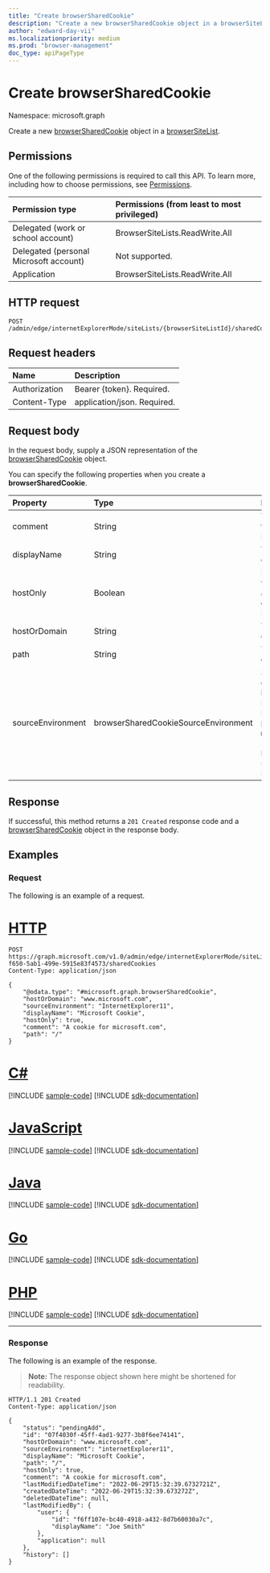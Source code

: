 ```yaml
---
title: "Create browserSharedCookie"
description: "Create a new browserSharedCookie object in a browserSiteList."
author: "edward-day-vii"
ms.localizationpriority: medium
ms.prod: "browser-management"
doc_type: apiPageType
---
```


# Create browserSharedCookie
Namespace: microsoft.graph

Create a new [browserSharedCookie](../resources/browsersharedcookie.md) object in a [browserSiteList](../resources/browsersitelist.md).

## Permissions
One of the following permissions is required to call this API. To learn more, including how to choose permissions, see [Permissions](/graph/permissions-reference).

|Permission type|Permissions (from least to most privileged)|
|:---|:---|
|Delegated (work or school account)|BrowserSiteLists.ReadWrite.All|
|Delegated (personal Microsoft account)|Not supported.|
|Application|BrowserSiteLists.ReadWrite.All|

## HTTP request

<!-- {
  "blockType": "ignored"
}
-->
``` http
POST /admin/edge/internetExplorerMode/siteLists/{browserSiteListId}/sharedCookies
```

## Request headers
|Name|Description|
|:---|:---|
|Authorization|Bearer {token}. Required.|
|Content-Type|application/json. Required.|

## Request body
In the request body, supply a JSON representation of the [browserSharedCookie](../resources/browsersharedcookie.md) object.

You can specify the following properties when you create a **browserSharedCookie**.

|Property|Type|Description|
|:---|:---|:---|
|comment|String|The comment of the cookie. Required.|
|displayName|String|The name of the cookie. Required.|
|hostOnly|Boolean|Determines whether a cookie is a host-only or domain cookie. Required.|
|hostOrDomain|String|The URL of the cookie. Required.|
|path|String|The path of the cookie. Required.|
|sourceEnvironment|browserSharedCookieSourceEnvironment|Specifies how the cookies are shared between Microsoft Edge and Internet Explorer. The possible values are: `microsoftEdge`, `internetExplorer11`, `both`, `unknownFutureValue`. Required.|

## Response

If successful, this method returns a `201 Created` response code and a [browserSharedCookie](../resources/browsersharedcookie.md) object in the response body.

## Examples

### Request
The following is an example of a request.
# [HTTP](#tab/http)
<!-- {
  "blockType": "request",
  "name": "create_browsersharedcookie",
  "sampleKeys": ["e370d818-f650-5ab1-499e-5915e83f4573"]
}
-->
``` http
POST https://graph.microsoft.com/v1.0/admin/edge/internetExplorerMode/siteLists/e370d818-f650-5ab1-499e-5915e83f4573/sharedCookies
Content-Type: application/json

{
    "@odata.type": "#microsoft.graph.browserSharedCookie",
    "hostOrDomain": "www.microsoft.com",
    "sourceEnvironment": "InternetExplorer11",
    "displayName": "Microsoft Cookie",
    "hostOnly": true,
    "comment": "A cookie for microsoft.com",
    "path": "/"
}
```

# [C#](#tab/csharp)
[!INCLUDE [sample-code](../includes/snippets/csharp/create-browsersharedcookie-csharp-snippets.md)]
[!INCLUDE [sdk-documentation](../includes/snippets/snippets-sdk-documentation-link.md)]

# [JavaScript](#tab/javascript)
[!INCLUDE [sample-code](../includes/snippets/javascript/create-browsersharedcookie-javascript-snippets.md)]
[!INCLUDE [sdk-documentation](../includes/snippets/snippets-sdk-documentation-link.md)]

# [Java](#tab/java)
[!INCLUDE [sample-code](../includes/snippets/java/create-browsersharedcookie-java-snippets.md)]
[!INCLUDE [sdk-documentation](../includes/snippets/snippets-sdk-documentation-link.md)]

# [Go](#tab/go)
[!INCLUDE [sample-code](../includes/snippets/go/create-browsersharedcookie-go-snippets.md)]
[!INCLUDE [sdk-documentation](../includes/snippets/snippets-sdk-documentation-link.md)]

# [PHP](#tab/php)
[!INCLUDE [sample-code](../includes/snippets/php/create-browsersharedcookie-php-snippets.md)]
[!INCLUDE [sdk-documentation](../includes/snippets/snippets-sdk-documentation-link.md)]

---


### Response
The following is an example of the response.
>**Note:** The response object shown here might be shortened for readability.
<!-- {
  "blockType": "response",
  "truncated": true,
  "@odata.type": "microsoft.graph.browserSharedCookie"
}
-->
``` http
HTTP/1.1 201 Created
Content-Type: application/json

{
    "status": "pendingAdd",
    "id": "07f4030f-45ff-4ad1-9277-3b8f6ee74141",
    "hostOrDomain": "www.microsoft.com",
    "sourceEnvironment": "internetExplorer11",
    "displayName": "Microsoft Cookie",
    "path": "/",
    "hostOnly": true,
    "comment": "A cookie for microsoft.com",
    "lastModifiedDateTime": "2022-06-29T15:32:39.6732721Z",
    "createdDateTime": "2022-06-29T15:32:39.673272Z",
    "deletedDateTime": null,
    "lastModifiedBy": {
        "user": {
            "id": "f6ff107e-bc40-4918-a432-8d7b60030a7c",
            "displayName": "Joe Smith"
        },
        "application": null
    },
    "history": []
}
```

